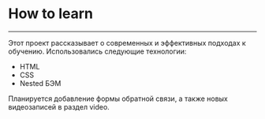 # How to learn
---------
Этот проект рассказывает о современных и эффективных подходах к обучению.
Использовались следующие технологии:
* HTML
* CSS
* Nested БЭМ

Планируется добавление формы обратной связи, а также новых видеозаписей в раздел video.


